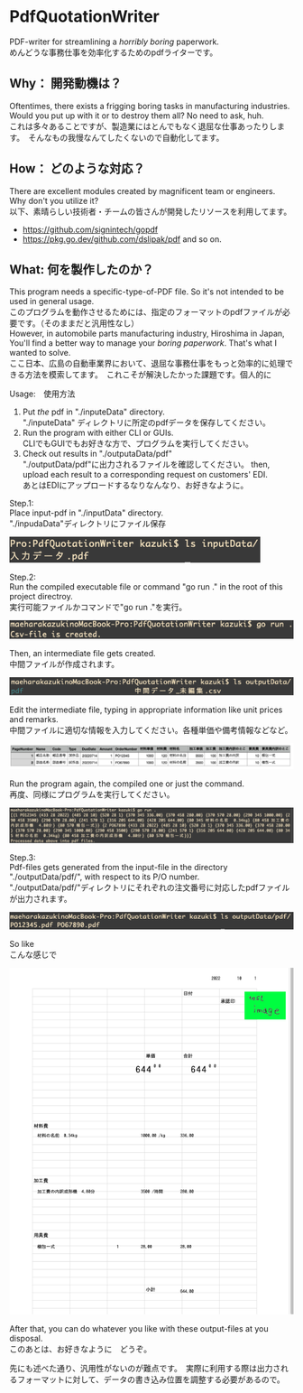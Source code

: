 # PdfQuotationWriter
PDF-writer for streamlining a *horribly boring* paperwork.  
めんどうな事務仕事を効率化するためのpdfライターです。


## Why： 開発動機は？
Oftentimes, there exists a frigging boring tasks in manufacturing industries. Would you put up with it or to destroy them all? No need to ask, huh.<br>
これは多々あることですが、製造業にはとんでもなく退屈な仕事あったりします。　そんなもの我慢なんてしたくないので自動化してます。　　


## How： どのような対応？
There are excellent modules created by magnificent team or engineers. Why don't you utilize it?  
以下、素晴らしい技術者・チームの皆さんが開発したリソースを利用してます。  
- https://github.com/signintech/gopdf
- https://pkg.go.dev/github.com/dslipak/pdf
and so on.


## What: 何を製作したのか？
This program needs a specific-type-of-PDF file. So it's not intended to be used in general usage.<br>
このプログラムを動作させるためには、指定のフォーマットのpdfファイルが必要です。（そのままだと汎用性なし）　<br>
However, in automobile parts manufacturing industry, Hiroshima in Japan, You'll find a better way to manage your *boring paperwork*. That's what I wanted to solve.<br>
ここ日本、広島の自動車業界において、退屈な事務仕事をもっと効率的に処理できる方法を模索してます。　これこそが解決したかった課題です。個人的に<br>


Usage:　使用方法
1. Put *the* pdf in "./inputeData" directory.<br>
"./inputeData" ディレクトリに所定のpdfデータを保存してください。
2. Run the program with either CLI or GUIs.<br>
CLIでもGUIでもお好きな方で、プログラムを実行してください。
3. Check out results in "./outputaData/pdf"<br>
"./outputData/pdf"に出力されるファイルを確認してください。
then, upload each result to a corresponding request on customers' EDI.<br>
あとはEDIにアップロードするなりなんなり、お好きなように。


Step.1:  
Place input-pdf in "./inputData" directory.<br>
"./inpudaData"ディレクトリにファイル保存

![image_1](https://github.com/Kazuki-Maehara/PdfQuotationWriter/blob/image/image_1.png "image_1")


Step.2:  
Run the compiled executable file or command "go run ." in the root of this project directroy.<br>
実行可能ファイルかコマンドで"go run ."を実行。　

![image_2](https://github.com/Kazuki-Maehara/PdfQuotationWriter/blob/image/image_2.png "image_2")  

Then, an intermediate file gets created.<br>
中間ファイルが作成されます。

![image_3](https://github.com/Kazuki-Maehara/PdfQuotationWriter/blob/image/image_3.png "image_3")  

Edit the intermediate file, typing in appropriate information like unit prices and remarks.<br>
中間ファイルに適切な情報を入力してください。各種単価や備考情報などなど。

![image_4](https://github.com/Kazuki-Maehara/PdfQuotationWriter/blob/image/image_4.png "image_4")  

Run the program again, the compiled one or just the command.<br>
再度、同様にプログラムを実行してください。

![image_5](https://github.com/Kazuki-Maehara/PdfQuotationWriter/blob/image/image_5.png "image_5")  


Step.3:  
Pdf-files gets generated from the input-file in the directory "./outputData/pdf/", with respect to its P/O number.<br>
"./outputData/pdf/"ディレクトリにそれぞれの注文番号に対応したpdfファイルが出力されます。

![image_6](https://github.com/Kazuki-Maehara/PdfQuotationWriter/blob/image/image_6.png "image_6")  

So like<br>
こんな感じで

![image_7](https://github.com/Kazuki-Maehara/PdfQuotationWriter/blob/image/image_7.png "image_7")  

After that, you can do whatever you like with these output-files at you disposal.<br>
このあとは、お好きなように　どうぞ。


先にも述べた通り、汎用性がないのが難点です。　実際に利用する際は出力されるフォーマットに対して、データの書き込み位置を調整する必要があるので。　

